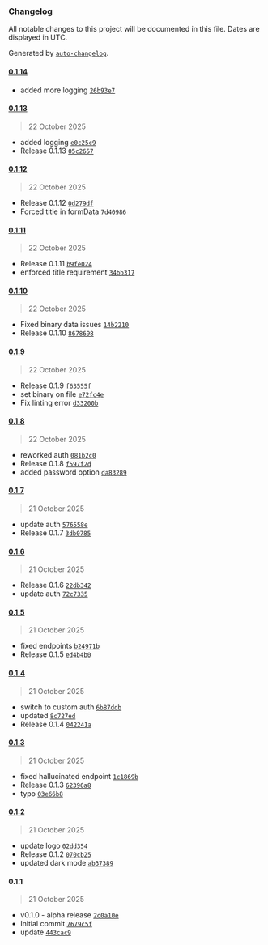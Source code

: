 ### Changelog

All notable changes to this project will be documented in this file. Dates are displayed in UTC.

Generated by [`auto-changelog`](https://github.com/CookPete/auto-changelog).

#### [0.1.14](https://github.com/paschembri/n8n-nodes-askmeeya/compare/0.1.13...0.1.14)

- added more logging [`26b93e7`](https://github.com/paschembri/n8n-nodes-askmeeya/commit/26b93e70a85a4a917880ddc39950a56084911379)

#### [0.1.13](https://github.com/paschembri/n8n-nodes-askmeeya/compare/0.1.12...0.1.13)

> 22 October 2025

- added logging [`e0c25c9`](https://github.com/paschembri/n8n-nodes-askmeeya/commit/e0c25c9d3f3accfdad66223b5a3464ef75583017)
- Release 0.1.13 [`05c2657`](https://github.com/paschembri/n8n-nodes-askmeeya/commit/05c26576f8f4eb8d6dc4c7497b6eaefa89a8f74e)

#### [0.1.12](https://github.com/paschembri/n8n-nodes-askmeeya/compare/0.1.11...0.1.12)

> 22 October 2025

- Release 0.1.12 [`0d279df`](https://github.com/paschembri/n8n-nodes-askmeeya/commit/0d279df99d76091bb42625acae98c998349e3e1a)
- Forced title in formData [`7d40986`](https://github.com/paschembri/n8n-nodes-askmeeya/commit/7d409865473329036c80a3756715d21a883827f5)

#### [0.1.11](https://github.com/paschembri/n8n-nodes-askmeeya/compare/0.1.10...0.1.11)

> 22 October 2025

- Release 0.1.11 [`b9fe024`](https://github.com/paschembri/n8n-nodes-askmeeya/commit/b9fe024eee4a4272b285561331f7e407e78ca015)
- enforced title requirement [`34bb317`](https://github.com/paschembri/n8n-nodes-askmeeya/commit/34bb317ed56cb8e14748013c687b94245dcd87a5)

#### [0.1.10](https://github.com/paschembri/n8n-nodes-askmeeya/compare/0.1.9...0.1.10)

> 22 October 2025

- Fixed binary data issues [`14b2210`](https://github.com/paschembri/n8n-nodes-askmeeya/commit/14b22106eb3150bd0a4f4cf75399177baab10471)
- Release 0.1.10 [`8678698`](https://github.com/paschembri/n8n-nodes-askmeeya/commit/86786983048503116d4e77d1c424448a378bb818)

#### [0.1.9](https://github.com/paschembri/n8n-nodes-askmeeya/compare/0.1.8...0.1.9)

> 22 October 2025

- Release 0.1.9 [`f63555f`](https://github.com/paschembri/n8n-nodes-askmeeya/commit/f63555fb40b8a75622eb627154a4de075c646076)
- set binary on file [`e72fc4e`](https://github.com/paschembri/n8n-nodes-askmeeya/commit/e72fc4e7253b8c60939338e779fba9905a1fb3ea)
- Fix linting error [`d33200b`](https://github.com/paschembri/n8n-nodes-askmeeya/commit/d33200bfed55a5df9675de5cce0e4e7f691cf0f4)

#### [0.1.8](https://github.com/paschembri/n8n-nodes-askmeeya/compare/0.1.7...0.1.8)

> 22 October 2025

- reworked auth [`081b2c0`](https://github.com/paschembri/n8n-nodes-askmeeya/commit/081b2c0b1ac3fc3d5dc6b579ec9b65570fee2a07)
- Release 0.1.8 [`f597f2d`](https://github.com/paschembri/n8n-nodes-askmeeya/commit/f597f2ddcd271c61daca17574e3741bdab3f9c39)
- added password option [`da83289`](https://github.com/paschembri/n8n-nodes-askmeeya/commit/da83289c9a59dfdc7d03558c866287a26b6c563d)

#### [0.1.7](https://github.com/paschembri/n8n-nodes-askmeeya/compare/0.1.6...0.1.7)

> 21 October 2025

- update auth [`576558e`](https://github.com/paschembri/n8n-nodes-askmeeya/commit/576558e8bd5ce38f5985a269031f313df6785f30)
- Release 0.1.7 [`3db0785`](https://github.com/paschembri/n8n-nodes-askmeeya/commit/3db07852e11fc1fc6642e46aa1f62e961329e85d)

#### [0.1.6](https://github.com/paschembri/n8n-nodes-askmeeya/compare/0.1.5...0.1.6)

> 21 October 2025

- Release 0.1.6 [`22db342`](https://github.com/paschembri/n8n-nodes-askmeeya/commit/22db3429a2a745738df1c90beee216492146b800)
- update auth [`72c7335`](https://github.com/paschembri/n8n-nodes-askmeeya/commit/72c7335d163a5fad47a98871fd4e203e140c3771)

#### [0.1.5](https://github.com/paschembri/n8n-nodes-askmeeya/compare/0.1.4...0.1.5)

> 21 October 2025

- fixed endpoints [`b24971b`](https://github.com/paschembri/n8n-nodes-askmeeya/commit/b24971be213f857c149e5ff8dad2c5fed6e4a785)
- Release 0.1.5 [`ed4b4b0`](https://github.com/paschembri/n8n-nodes-askmeeya/commit/ed4b4b0fb44b45ebc33bf10cb9f5fe3d325f9d65)

#### [0.1.4](https://github.com/paschembri/n8n-nodes-askmeeya/compare/0.1.3...0.1.4)

> 21 October 2025

- switch to custom auth [`6b87ddb`](https://github.com/paschembri/n8n-nodes-askmeeya/commit/6b87ddbf4fbc761b7699eaea51737fe4a86de608)
- updated [`8c727ed`](https://github.com/paschembri/n8n-nodes-askmeeya/commit/8c727ed4cb06ac6d5303a38889ac9d5de25af88a)
- Release 0.1.4 [`042241a`](https://github.com/paschembri/n8n-nodes-askmeeya/commit/042241ab461ca7fa3147866ae2dfb7c1d65ed267)

#### [0.1.3](https://github.com/paschembri/n8n-nodes-askmeeya/compare/0.1.2...0.1.3)

> 21 October 2025

- fixed hallucinated endpoint [`1c1869b`](https://github.com/paschembri/n8n-nodes-askmeeya/commit/1c1869b452e54a217253a738f56cfdd5ddd34c78)
- Release 0.1.3 [`62396a8`](https://github.com/paschembri/n8n-nodes-askmeeya/commit/62396a84b5049bbb4a99917c96df04b2b6ca60a0)
- typo [`03e66b8`](https://github.com/paschembri/n8n-nodes-askmeeya/commit/03e66b8384a3632753822c01dafed449228a3df0)

#### [0.1.2](https://github.com/paschembri/n8n-nodes-askmeeya/compare/0.1.1...0.1.2)

> 21 October 2025

- update logo [`02dd354`](https://github.com/paschembri/n8n-nodes-askmeeya/commit/02dd3543f8449dbb995794779f6874e9cee1b422)
- Release 0.1.2 [`070cb25`](https://github.com/paschembri/n8n-nodes-askmeeya/commit/070cb25b0ecd1587fd428151d86da512576e7302)
- updated dark mode [`ab37389`](https://github.com/paschembri/n8n-nodes-askmeeya/commit/ab373891bd8a5ad219890ad117bb06ce15838969)

#### 0.1.1

> 21 October 2025

- v0.1.0 - alpha release [`2c0a10e`](https://github.com/paschembri/n8n-nodes-askmeeya/commit/2c0a10efe3d86b20771e02fd163641f1ebf4f525)
- Initial commit [`7679c5f`](https://github.com/paschembri/n8n-nodes-askmeeya/commit/7679c5fd4d2e4de605fd6f729ad1a5a9f4d5b02d)
- update [`443cac9`](https://github.com/paschembri/n8n-nodes-askmeeya/commit/443cac9ba4b6b673a2624af520288e8f85faff80)

